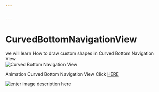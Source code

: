 ```yaml
---


---
```


<h1 id="curvedbottomnavigationview">CurvedBottomNavigationView</h1>
<p>we will learn How to draw custom shapes in Curved Bottom Navigation View<br>
<img src="https://www.androidtutorialonline.com/wp-content/uploads/2018/11/WhatsApp-Image-2018-11-10-at-10.09.03-PM_framed-162x300.png" alt="Curved Bottom Navigation View"></p>
<p>Animation Curved Bottom Navigation View Click <a href="https://www.androidtutorialonline.com">HERE</a></p>
<p><img src="https://www.androidtutorialonline.com/wp-content/uploads/2018/11/BottomNavigationView.gif" alt="enter image description here"></p>

